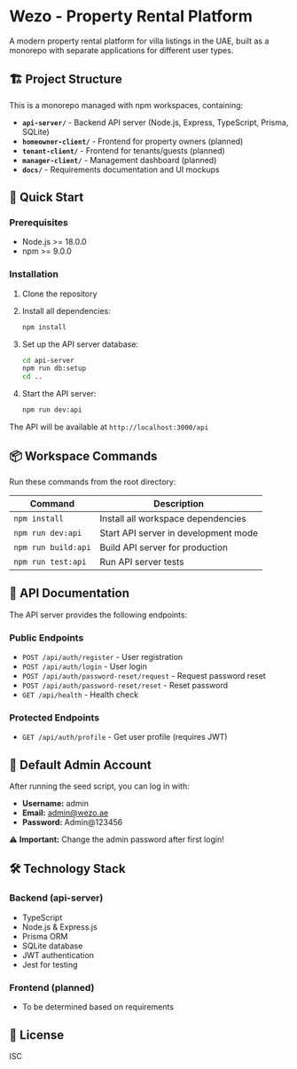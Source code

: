# Wezo - Property Rental Platform

A modern property rental platform for villa listings in the UAE, built as a monorepo with separate applications for different user types.

## 🏗️ Project Structure

This is a monorepo managed with npm workspaces, containing:

- **`api-server/`** - Backend API server (Node.js, Express, TypeScript, Prisma, SQLite)
- **`homeowner-client/`** - Frontend for property owners (planned)
- **`tenant-client/`** - Frontend for tenants/guests (planned)
- **`manager-client/`** - Management dashboard (planned)
- **`docs/`** - Requirements documentation and UI mockups

## 🚀 Quick Start

### Prerequisites

- Node.js >= 18.0.0
- npm >= 9.0.0

### Installation

1. Clone the repository
2. Install all dependencies:
   ```bash
   npm install
   ```

3. Set up the API server database:
   ```bash
   cd api-server
   npm run db:setup
   cd ..
   ```

4. Start the API server:
   ```bash
   npm run dev:api
   ```

The API will be available at `http://localhost:3000/api`

## 📦 Workspace Commands

Run these commands from the root directory:

| Command | Description |
|---------|-------------|
| `npm install` | Install all workspace dependencies |
| `npm run dev:api` | Start API server in development mode |
| `npm run build:api` | Build API server for production |
| `npm run test:api` | Run API server tests |

## 🔗 API Documentation

The API server provides the following endpoints:

### Public Endpoints
- `POST /api/auth/register` - User registration
- `POST /api/auth/login` - User login
- `POST /api/auth/password-reset/request` - Request password reset
- `POST /api/auth/password-reset/reset` - Reset password
- `GET /api/health` - Health check

### Protected Endpoints
- `GET /api/auth/profile` - Get user profile (requires JWT)

## 🔐 Default Admin Account

After running the seed script, you can log in with:
- **Username:** admin
- **Email:** admin@wezo.ae  
- **Password:** Admin@123456

⚠️ **Important:** Change the admin password after first login!

## 🛠️ Technology Stack

### Backend (api-server)
- TypeScript
- Node.js & Express.js
- Prisma ORM
- SQLite database
- JWT authentication
- Jest for testing

### Frontend (planned)
- To be determined based on requirements

## 📄 License

ISC